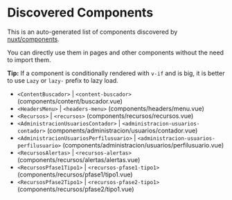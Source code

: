 # Discovered Components

This is an auto-generated list of components discovered by [nuxt/components](https://github.com/nuxt/components).

You can directly use them in pages and other components without the need to import them.

**Tip:** If a component is conditionally rendered with `v-if` and is big, it is better to use `Lazy` or `lazy-` prefix to lazy load.

- `<ContentBuscador>` | `<content-buscador>` (components/content/buscador.vue)
- `<HeadersMenu>` | `<headers-menu>` (components/headers/menu.vue)
- `<Recursos>` | `<recursos>` (components/recursos/recursos.vue)
- `<AdministracionUsuariosContador>` | `<administracion-usuarios-contador>` (components/administracion/usuarios/contador.vue)
- `<AdministracionUsuariosPerfilusuario>` | `<administracion-usuarios-perfilusuario>` (components/administracion/usuarios/perfilusuario.vue)
- `<RecursosAlertas>` | `<recursos-alertas>` (components/recursos/alertas/alertas.vue)
- `<RecursosPfase1Tipo1>` | `<recursos-pfase1-tipo1>` (components/recursos/pfase1/tipo1.vue)
- `<RecursosPfase2Tipo1>` | `<recursos-pfase2-tipo1>` (components/recursos/pfase2/tipo1.vue)
